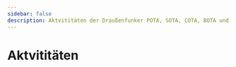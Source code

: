 ```yaml
---
sidebar: false
description: Aktvititäten der Draußenfunker POTA, SOTA, COTA, BOTA und mehr
---
```

# Aktvititäten

<posts type="activity" />


